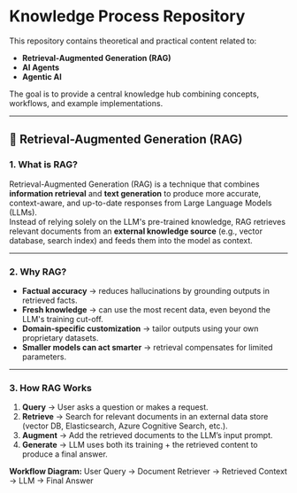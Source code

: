 # Knowledge Process Repository
This repository contains theoretical and practical content related to:
- **Retrieval-Augmented Generation (RAG)**
- **AI Agents**
- **Agentic AI**

The goal is to provide a central knowledge hub combining concepts, workflows, and example implementations.

---

## 📌 Retrieval-Augmented Generation (RAG)

### 1. What is RAG?
Retrieval-Augmented Generation (RAG) is a technique that combines **information retrieval** and **text generation** to produce more accurate, context-aware, and up-to-date responses from Large Language Models (LLMs).  
Instead of relying solely on the LLM's pre-trained knowledge, RAG retrieves relevant documents from an **external knowledge source** (e.g., vector database, search index) and feeds them into the model as context.

---

### 2. Why RAG?
- **Factual accuracy** → reduces hallucinations by grounding outputs in retrieved facts.
- **Fresh knowledge** → can use the most recent data, even beyond the LLM's training cut-off.
- **Domain-specific customization** → tailor outputs using your own proprietary datasets.
- **Smaller models can act smarter** → retrieval compensates for limited parameters.

---

### 3. How RAG Works
1. **Query** → User asks a question or makes a request.
2. **Retrieve** → Search for relevant documents in an external data store (vector DB, Elasticsearch, Azure Cognitive Search, etc.).
3. **Augment** → Add the retrieved documents to the LLM’s input prompt.
4. **Generate** → LLM uses both its training + the retrieved content to produce a final answer.

**Workflow Diagram:**
User Query → Document Retriever → Retrieved Context → LLM → Final Answer
